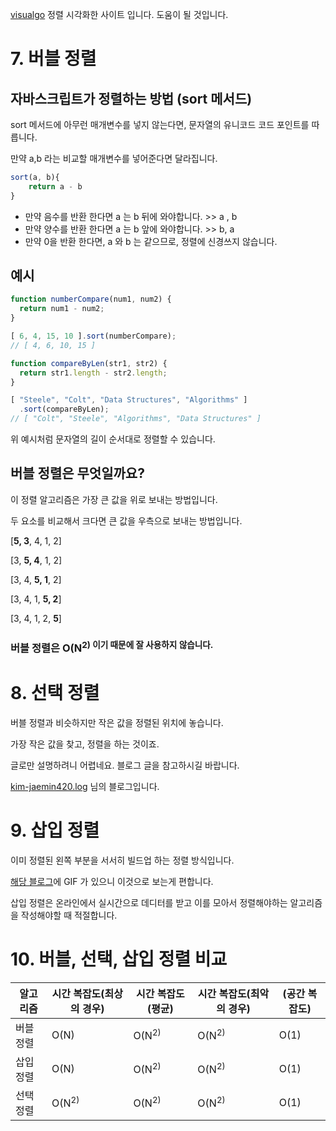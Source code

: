 [visualgo](https://visualgo.net/en/sorting) 정렬 시각화한 사이트 입니다. 도움이 될 것입니다.

# 7. 버블 정렬

## 자바스크립트가 정렬하는 방법 (sort 메서드)

sort 메서드에 아무런 매개변수를 넣지 않는다면, 문자열의 유니코드 코드 포인트를 따릅니다.

만약 a,b 라는 비교할 매개변수를 넣어준다면 달라집니다.

~~~javascript
sort(a, b){
    return a - b
}
~~~

- 만약 음수를 반환 한다면 a 는 b 뒤에 와야합니다. >> a , b
- 만약 양수를 반환 한다면 a 는 b 앞에 와야합니다. >> b, a
- 만약 0을 반환 한다면, a 와 b 는 같으므로, 정렬에 신경쓰지 않습니다.

## 예시

~~~javascript
function numberCompare(num1, num2) {
  return num1 - num2;
}

[ 6, 4, 15, 10 ].sort(numberCompare);
// [ 4, 6, 10, 15 ]
~~~

~~~javascript
function compareByLen(str1, str2) {
  return str1.length - str2.length;
}

[ "Steele", "Colt", "Data Structures", "Algorithms" ]
  .sort(compareByLen);
// [ "Colt", "Steele", "Algorithms", "Data Structures" ]
~~~

위 예시처럼 문자열의 길이 순서대로 정렬할 수 있습니다.

## 버블 정렬은 무엇일까요?

이 정렬 알고리즘은 가장 큰 값을 위로 보내는 방법입니다.

두 요소를 비교해서 크다면 큰 값을 우측으로 보내는 방법입니다.

[**5, 3**, 4, 1, 2]

[3, **5, 4**, 1, 2]

[3, 4, **5, 1**, 2]

[3, 4, 1, **5, 2**]

[3, 4, 1, 2, **5**]

### 버블 정렬은 O(N<sup>2) 이기 때문에 잘 사용하지 않습니다.

# 8. 선택 정렬

버블 정렬과 비슷하지만 작은 값을 정렬된 위치에 놓습니다.

가장 작은 값을 찾고, 정렬을 하는 것이죠.

글로만 설명하려니 어렵네요. 블로그 글을 참고하시길 바랍니다.

[kim-jaemin420.log](https://velog.io/@kim-jaemin420/%EC%95%8C%EA%B3%A0%EB%A6%AC%EC%A6%98%EC%84%A0%ED%83%9D-%EC%A0%95%EB%A0%AC%EA%B3%BC-%EC%82%BD%EC%9E%85-%EC%A0%95%EB%A0%AC) 님의 블로그입니다.

# 9. 삽입 정렬

이미 정렬된 왼쪽 부분을 서서히 빌드업 하는 정렬 방식입니다.

[해당 블로그](https://gyoogle.dev/blog/algorithm/Insertion%20Sort.html)에 GIF 가 있으니 이것으로 보는게 편합니다.

삽입 정렬은 온라인에서 실시간으로 데디터를 받고 이를 모아서 정렬해야하는 알고리즘을 작성해야할 때 적절합니다.

# 10. 버블, 선택, 삽입 정렬 비교

|알고리즘|시간 복잡도(최상의 경우)|시간 복잡도(평균)|시간 복잡도(최악의 경우)|(공간 복잡도)
|---|---|---|---|---|
|버블 정렬|O(N)|O(N<sup>2)|O(N<sup>2)|O(1)
|삽입 정렬|O(N)|O(N<sup>2)|O(N<sup>2)|O(1)
|선택 정렬|O(N<sup>2)|O(N<sup>2)|O(N<sup>2)|O(1)
